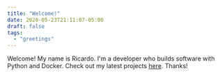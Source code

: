 ```yaml
---
title: "Welcome!"
date: 2020-05-23T21:11:07-05:00
draft: false
tags:
  - "greetings"
---
```


Welcome! My name is Ricardo. I'm a developer who builds software with Python and Docker. Check out my latest projects [here](https://github.com/rvlz). Thanks!
